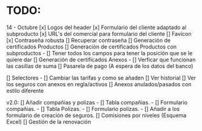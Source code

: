 # TODO:

14 - Octubre
[x] Logos del header
[x] Formulario del cliente adaptado al subproducto
[x] URL's del comercial para formulario del cliente 
[] Favicon
[x] Contraseña robusta
[] Recuperar contraseña
[] Generación de certificados Productos
[] Generación de certificados Productos con subproductos
    - [] Tener todos los campos para tener la posición que se le quiere dar
[] Generación de certificados Anexos
    - [] Verficar que funcionan las casillas de suma
[] Pasarela de pago (A espera de los datos del banco)

[] Selectores
    - [] Cambiar las tarifas y como se añaden
[] Ver historial
[] Ver los seguros con anexos en regla/activos
[] Anexos anulados/pasados con estilo diferente

v2.0:
[] Añadir compañias y polizas
    - [] Tabla compañias.
    - [] Formulario compañias.
    - [] Tabla Polizas.
    - [] Formulario polizas.
    - [] Añadir a los formulario de creación de seguros.
[] Comisiones por niveles (Esquema Excel)
[] Gestión de la renovación

